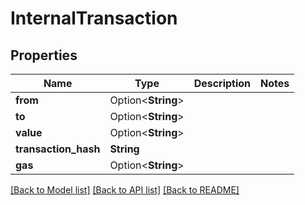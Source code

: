 # InternalTransaction

## Properties

Name | Type | Description | Notes
------------ | ------------- | ------------- | -------------
**from** | Option<**String**> |  | 
**to** | Option<**String**> |  | 
**value** | Option<**String**> |  | 
**transaction_hash** | **String** |  | 
**gas** | Option<**String**> |  | 

[[Back to Model list]](../README.md#documentation-for-models) [[Back to API list]](../README.md#documentation-for-api-endpoints) [[Back to README]](../README.md)


